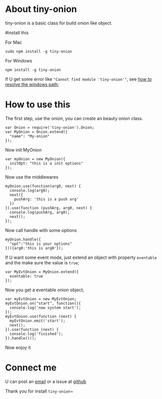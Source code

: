# About tiny-onion
tiny-onion is a basic class for build onion like object.

#install this

For Mac

```
sudo npm install -g tiny-onion
```

For Windows

```
npm install -g tiny-onion
```

If U get some error like `"Cannot find module 'tiny-onion'"`, see [how to resolve the windows path](http://stackoverflow.com/questions/9587665/nodejs-cannot-find-installed-module-on-windows);



# How to use this

The first step, use the onion, you can create an beauty onion class.

```
var Onion = require('tiny-onion').Onion;
var MyOnion = Onion.extend({
  "name": "My-onion"
});
```

Now init MyOnion

```
var myOnion = new MyOnion({
  initOpt: "this is a init options"
});
```
Now use the middlewares

```
myOnion.use(function(arg0, next) {
  console.log(arg0);
  next({
    pushArg: 'this is a push arg'
  })
}).use(function (pushArg, arg0, next) {
  console.log(pushArg, arg0);
  next();
});
```

Now call handle with some options

```
myOnion.handle({
  "opt":"this is your options"
})({arg0:'this is arg0'});
```

If U want some event mode, just extend an object with property `eventable` and the make sure the value is `true`;

```
var MyEvtOnion = MyOnion.extend({
  eventable: true
});
```
Now you get a eventable onion object;

```
var myEvtOnion = new MyEvtOnion;
myEvtOnion.on("start", function(){
  console.log('now system start');
});
myEvtOnion.use(function (next) {
  myEvtOnion.emit('start');
  next();
}).use(function (next) {
  console.log('finished');
}).handle()();
```
Now enjoy it

# Connect me

U can post an [email](crazy.jser@gmail.com) or a issue at [github](https://github.com/Clamjs/tiny-onion/issues)

Thank you for install `tiny-onion`~


